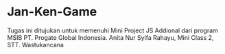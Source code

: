 # Jan-Ken-Game
Tugas ini ditujukan untuk memenuhi Mini Project JS Addional dari program MSIB PT. Progate Global Indonesia. Anita Nur Syifa Rahayu, Mini Class 2, STT. Wastukancana
